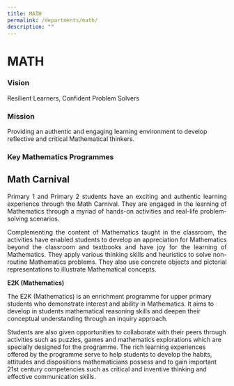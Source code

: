 ```yaml
---
title: MATH
permalink: /departments/math/
description: ""
---
```

# MATH

### Vision

Resilient Learners, Confident Problem Solvers

### Mission

Providing an authentic and engaging learning environment to develop reflective and critical Mathematical thinkers.

### Key Mathematics Programmes

## **Math Carnival**

<p style="text-align: justify;">Primary 1 and Primary 2 students have an exciting and authentic learning experience through the Math Carnival. They are engaged in the learning of Mathematics through a myriad of hands-on activities and real-life problem-solving scenarios.</p>

<p style="text-align: justify;">Complementing the content of Mathematics taught in the classroom, the activities have enabled students to develop an appreciation for Mathematics beyond the classroom and textbooks and have joy for the learning of Mathematics. They apply various thinking skills and heuristics to solve non-routine Mathematics problems. They also use concrete objects and pictorial representations to illustrate Mathematical concepts.</p>




**E2K (Mathematics)**

The E2K (Mathematics) is an enrichment programme for upper primary students who demonstrate interest and ability in Mathematics. It aims to develop in students mathematical reasoning skills and deepen their conceptual understanding through an inquiry approach.

Students are also given opportunities to collaborate with their peers through activities such as puzzles, games and mathematics explorations which are specially designed for the programme. The rich learning experiences offered by the programme serve to help students to develop the habits, attitudes and dispositions mathematicians possess and to gain important 21st century competencies such as critical and inventive thinking and effective communication skills.